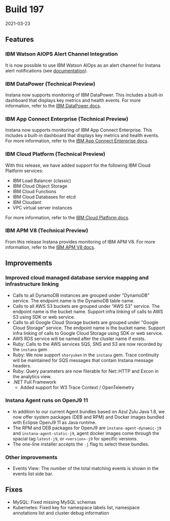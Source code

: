 # Build 197

2021-03-23

## Features

### IBM Watson AIOPS Alert Channel Integration

It is now possible to use IBM Watson AIOps as an alert channel for Instana alert notifications (see [documentation](https://www.instana.com/docs/ecosystem/watson-aiops/)).

### IBM DataPower (Technical Preview)

Instana now supports monitoring of IBM DataPower. This includes a built-in dashboard that displays key metrics and health events. For more information, refer to the [IBM DataPower docs](https://www.instana.com/docs/ecosystem/datapower/).

### IBM App Connect Enterprise (Technical Preview)

Instana now supports monitoring of IBM App Connect Enterprise. This includes a built-in dashboard that displays key metrics and health events. For more information, refer to the [IBM App Connect Enterprise docs](https://www.instana.com/docs/ecosystem/ace/).

### IBM Cloud Platform (Technical Preview)

With this release, we have added support for the following IBM Cloud Platform services:
- IBM Load Balancer (classic)
- IBM Cloud Object Storage
- IBM Cloud Functions
- IBM Cloud Databases for etcd
- IBM Cloudant
- VPC virtual server instances

For more information, refer to the [IBM Cloud Platform docs](https://www.instana.com/docs/ecosystem/ibm-cloud-platform/).

### IBM APM V8 (Technical Preview)

From this release Instana provides monitoring of IBM APM V8. For more information, refer to the [IBM APM V8 docs](https://www.instana.com/docs/ecosystem/ibm-apmproxy/).

## Improvements

### Improved cloud managed database service mapping and infrastructure linking
* Calls to all DynamoDB instances are grouped under "DynamoDB" service. The endpoint name is the DynamoDB table name.
* Calls to all AWS S3 buckets are grouped under "AWS S3" service. The endpoint name is the bucket name. Support infra linking of calls to AWS S3 using SDK or web service.
* Calls to all Google Cloud Storage buckets are grouped under "Google Cloud Storage" service. The endpoint name is the bucket name. Support infra linking of calls to Google Cloud Storage using SDK or web service.
* AWS RDS service will be named after the cluster name if exists.
* Ruby: Calls to the AWS services SQS, SNS and S3 are now recorded by the `instana` gem
* Ruby: We now support `shoryuken` in the `instana` gem. Trace continuity will be maintained for SQS messages that contain Instana message headers.
* Ruby: Query parameters are now filerable for Net::HTTP and Excon in the analytics view.
* .NET Full Framework
  - Added support for W3 Trace Context / OpenTelemetry

### Instana Agent runs on OpenJ9 11
* In addition to our current Agent bundles based on Azul Zulu Java 1.8, we now offer system packages (DEB and RPM) and Docker images bundled with Eclipse OpenJ9 11 as Java runtime.
* The RPM and DEB packages for OpenJ9 are `instana-agent-dynamic-j9` and `instana-agent-static-j9`, agent docker images come through the spacial tag `latest-j9`, or `<version>-j9` for specific versions.
* The one-line installer accepts the `-j` flag to select these bundles.

### Other improvements

* Events View: The number of the total matching events is shown in the events list side bar.

## Fixes

* MySQL: Fixed missing MySQL schemas
* Kubernetes: Fixed key for namespace labels list, namespace annotations list and cluster debug information
